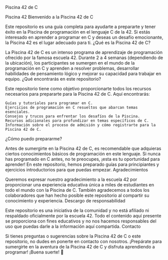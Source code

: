 Piscina 42 de C

Piscina 42
Bienvenido a la Piscina 42 de C

Este repositorio es una guía completa para ayudarte a prepararte y tener éxito en la Piscina de programación en el lenguaje C de la 42. Si estás interesado en aprender a programar en C y deseas un desafío emocionante, la Piscina 42 es el lugar adecuado para ti.
¿Qué es la Piscina 42 de C?

La Piscina 42 de C es un intenso programa de aprendizaje de programación ofrecido por la famosa escuela 42. Durante 2 a 4 semanas (dependiendo de la ubicación), los participantes se sumergen en el mundo de la programación en C y aprenden a resolver problemas, desarrollar habilidades de pensamiento lógico y mejorar su capacidad para trabajar en equipo.
¿Qué encontrarás en este repositorio?

Este repositorio tiene como objetivo proporcionarte todos los recursos necesarios para prepararte para la Piscina 42 de C. Aquí encontrarás:

    Guías y tutoriales para programar en C.
    Ejercicios de programación en C resueltos que abarcan temas esenciales.
    Consejos y trucos para enfrentar los desafíos de la Piscina.
    Recursos adicionales para profundizar en temas específicos de C.
    Información sobre el proceso de admisión y cómo registrarte para la Piscina 42 de C.

¿Cómo puedo prepararme?

Antes de sumergirte en la Piscina 42 de C, es recomendable que adquieras ciertos conocimientos básicos de programación en este lenguaje. Si nunca has programado en C antes, no te preocupes, ¡esta es tu oportunidad para aprender! En este repositorio, hemos preparado guías para principiantes y ejercicios introductorios para que puedas empezar.
Agradecimientos

Queremos expresar nuestro agradecimiento a la escuela 42 por proporcionar una experiencia educativa única a miles de estudiantes en todo el mundo con la Piscina de C. También agradecemos a todos los colaboradores que han hecho posible este repositorio al compartir su conocimiento y experiencia.
Descargo de responsabilidad

Este repositorio es una iniciativa de la comunidad y no está afiliado ni respaldado oficialmente por la escuela 42. Todo el contenido aquí presente se proporciona con fines educativos y no nos hacemos responsables del uso que puedas darle a la información aquí compartida.
Contacto

Si tienes preguntas o sugerencias sobre la Piscina 42 de C o este repositorio, no dudes en ponerte en contacto con nosotros.
¡Prepárate para sumergirte en la aventura de la Piscina 42 de C y disfruta aprendiendo a programar! ¡Buena suerte! 🚀
